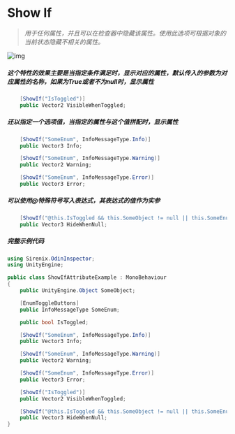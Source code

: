 # Show If

> *用于任何属性，并且可以在检查器中隐藏该属性。使用此选项可根据对象的当前状态隐藏不相关的属性。*

![img](https://aihailan.com/wp-content/uploads/2020/11/post-672-5fb7dc4bb5db4.gif)

##### 这个特性的效果主要是当指定条件满足时，显示对应的属性，默认传入的参数为对应属性的名称，如果为True或者不为null时，显示属性

```cs
    [ShowIf("IsToggled")]
    public Vector2 VisibleWhenToggled;
```

##### 还以指定一个选项值，当指定的属性与这个值拼配时，显示属性

```cs
    [ShowIf("SomeEnum", InfoMessageType.Info)]
    public Vector3 Info;

    [ShowIf("SomeEnum", InfoMessageType.Warning)]
    public Vector2 Warning;

    [ShowIf("SomeEnum", InfoMessageType.Error)]
    public Vector3 Error;
```

##### 可以使用@特殊符号写入表达式，其表达式的值作为实参

```cs
    [ShowIf("@this.IsToggled && this.SomeObject != null || this.SomeEnum == InfoMessageType.Error")]
    public Vector3 HideWhenNull;
```

##### 完整示例代码

```cs
using Sirenix.OdinInspector;
using UnityEngine;

public class ShowIfAttributeExample : MonoBehaviour
{
    public UnityEngine.Object SomeObject;

    [EnumToggleButtons]
    public InfoMessageType SomeEnum;

    public bool IsToggled;

    [ShowIf("SomeEnum", InfoMessageType.Info)]
    public Vector3 Info;

    [ShowIf("SomeEnum", InfoMessageType.Warning)]
    public Vector2 Warning;

    [ShowIf("SomeEnum", InfoMessageType.Error)]
    public Vector3 Error;

    [ShowIf("IsToggled")]
    public Vector2 VisibleWhenToggled;

    [ShowIf("@this.IsToggled && this.SomeObject != null || this.SomeEnum == InfoMessageType.Error")]
    public Vector3 HideWhenNull;
}
```